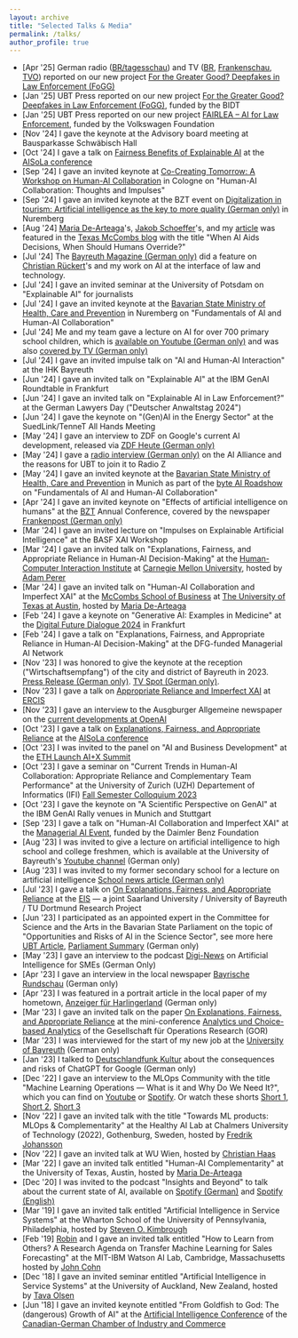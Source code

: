 ```yaml
---
layout: archive
title: "Selected Talks & Media"
permalink: /talks/
author_profile: true
---
```

- \[Apr '25\] German radio ([BR/tagesschau](https://www.tagesschau.de/inland/regional/bayern/br-ki-in-der-strafverfolgung-darf-der-staat-identitaeten-stehlen-102.html)) and TV ([BR](https://www.ardmediathek.de/video/br24/forschungsprojekt-deepfakes-in-der-strafverfolgung/br/Y3JpZDovL2JyLmRlL2Jyb2FkY2FzdC9GMjAyNFdPMDE4MDE5QTAvc2VjdGlvbi9jMzJiYzNiNy0yMmIzLTQyZmUtYTNiOC1mM2I3NmQ5ZTQwZDU), [Frankenschau](https://www.ardmediathek.de/video/frankenschau-aktuell/deepfakes-in-der-strafverfolgung/br/Y3JpZDovL2JyLmRlL2Jyb2FkY2FzdC9GMjAyNFdPMDEyMjY2QTAvc2VjdGlvbi9lZWFlZDU5Ny1iNzIxLTRhZGQtODc0NC0yYThhODRkNzQwMmM), [TVO](https://www.tvo.de/mediathek/video/oberfranken-aktuell-vom-24-april-2025/)) reported on our new project [For the Greater Good? Deepfakes in Law Enforcement (FoGG)](https://www.uni-bayreuth.de/en/press-release/research-deepfakes-law-enforcement)
- \[Jan '25\] UBT Press reported on our new project [For the Greater Good? Deepfakes in Law Enforcement (FoGG)](https://www.uni-bayreuth.de/en/press-release/research-deepfakes-law-enforcement), funded by the BIDT
- \[Jan '25\] UBT Press reported on our new project [FAIRLEA – AI for Law Enforcement](https://www.uni-bayreuth.de/en/press-release/vw-foundation-funding-bayreuth), funded by the Volkswagen Foundation
- \[Nov '24\] I gave the keynote at the Advisory board meeting at Bausparkasse Schwäbisch Hall 
- \[Oct '24\] I gave a talk on [Fairness Benefits of Explainable AI](https://facctconference.org/static/papers24/facct24-105.pdf) at the [AISoLa conference](https://2024-isola.isola-conference.org/aisola-tracks/)
- \[Sep '24\] I gave an invited keynote at [Co-Creating Tomorrow: A Workshop on Human-AI Collaboration](https://econtribute.de/event/co-creating-tomorrow-a-workshop-on-human-ai-collaboration/) in Cologne on "Human-AI Collaboration: Thoughts and Impulses"
- \[Sep '24\] I gave an invited keynote at the BZT event on [Digitalization in tourism: Artificial intelligence as the key to more quality (German only)](https://bzt.bayern/digitalisierung-tourismus-ki-qualitaet/) in Nuremberg
- \[Aug '24\] [Maria De-Arteaga](https://mariadearteaga.com/)'s, [Jakob Schoeffer](https://jakobschoeffer.github.io/)'s, and my [article](https://arxiv.org/pdf/2209.11812.pdf) was featured in the [Texas McCombs blog](https://medium.com/texas-mccombs/when-ai-aids-decisions-when-should-humans-override-2805a8698dd5) with the title "When AI Aids Decisions, When Should Humans Override?"
- \[Jul '24\] The [Bayreuth Magazine (German only)](https://issuu.com/gmkbayreuth/docs/bt_magazin_2024_web_ok/120) did a feature on [Christian Rückert](https://www.strafrecht2.uni-bayreuth.de/de/team/Prof_-Dr_-Christian-Rueckert/index.php)'s and my work on AI at the interface of law and technology.
- \[Jul '24\] I gave an invited seminar at the University of Potsdam on "Explainable AI" for journalists 
- \[Jul '24\] I gave an invited keynote at the [Bavarian State Ministry of Health, Care and Prevention](https://www.stmgp.bayern.de/) in Nuremberg on "Fundamentals of AI and Human-AI Collaboration"
- \[Jul '24\] Me and my team gave a lecture on AI for over 700 primary school children, which is [available on Youtube (German only)](https://youtu.be/lkxBAV-L3N4) and was also [covered by TV (German only)](https://www.tvo.de/mediathek/video/kinderuni-bayreuth-die-studenten-von-morgen-erobern-den-vorlesungssaal/)
- \[Jul '24\] I gave an invited impulse talk on "AI and Human-AI Interaction" at the IHK Bayreuth
- \[Jun '24\] I gave an invited talk on "Explainable AI" at the IBM GenAI Roundtable in Frankfurt
- \[Jun '24\] I gave an invited talk on "Explainable AI in Law Enforcement?" at the German Lawyers Day ("Deutscher Anwaltstag 2024")
- \[Jun '24\] I gave the keynote on "(Gen)AI in the Energy Sector" at the SuedLink/TenneT All Hands Meeting
- \[May '24\] I gave an interview to ZDF on Google's current AI development, released via [ZDF Heute (German only)](https://lnkd.in/eHB8e2gT)
- \[May '24\] I gave a [radio interview (German only)](https://lnkd.in/e9dU-YkM) on the AI Alliance and the reasons for UBT to join it to Radio Z
- \[May '24\] I gave an invited keynote at the [Bavarian State Ministry of Health, Care and Prevention](https://www.stmgp.bayern.de/) in Munich as part of the [byte AI Roadshow](https://www.byte.bayern/was-wir-machen/ki-roadshow/programm) on "Fundamentals of AI and Human-AI Collaboration"
- \[Apr '24\] I gave an invited keynote on "Effects of artificial intelligence on humans" at the [BZT](https://bzt.bayern/) Annual Conference, covered by the newspaper [Frankenpost (German only)](https://www.dropbox.com/scl/fi/pgkdytamhy8ep1agl74lc/Frankenpost.jpeg?rlkey=9m8154wh5dly3l9ana7raggvp&dl=0)
- \[Mar '24\] I gave an invited lecture on "Impulses on Explainable Artificial Intelligence" at the BASF XAI Workshop
- \[Mar '24\] I gave an invited talk on "Explanations, Fairness, and Appropriate Reliance in Human-AI Decision-Making" at the [Human-Computer Interaction Institute](https://hcii.cmu.edu/) at [Carnegie Mellon University](https://cmu.edu/), hosted by [Adam Perer](http://perer.org/) 
- \[Mar '24\] I gave an invited talk on "Human-AI Collaboration and Imperfect XAI" at the [McCombs School of Business](https://mccombs.utexas.edu/) at [The University of Texas at Austin](https://www.utexas.edu/), hosted by [Maria De-Arteaga](https://mariadearteaga.com/) 
- \[Feb '24\] I gave a keynote on "Generative AI: Examples in Medicine" at the [Digital Future Dialogue 2024](https://www.frankfurt-university.de/de/hochschule/fachbereich-3-wirtschaft-und-recht/forschung-und-transfer/forschungslabore/ditlab/digital-future-dialogue-2024/weitere-infos-zum-abendprogramm/) in Frankfurt
- \[Feb '24\] I gave a talk on "Explanations, Fairness, and Appropriate Reliance in Human-AI Decision-Making" at the DFG-funded Managerial AI Network
- \[Nov '23\] I was honored to give the keynote at the reception ("Wirtschaftsempfang") of the city and district of Bayreuth in 2023. [Press Release (German only)](https://www.landkreis-bayreuth.de/der-landkreis/pressemitteilungen/wirtschaftsempfang-2023-1/). [TV Spot (German only)](https://www.tvo.de/mediathek/video/wirtschaftsempfang-bayreuth-ki-die-zukunft-ist-jetzt/).
- \[Nov '23\] I gave a talk on [Appropriate Reliance and Imperfect XAI](https://arxiv.org/pdf/2307.13566.pdf) at [ERCIS](https://www.wi.uni-muenster.de/events/4635-appropriate-reliance-and-imperfect-explainable-ai)
- \[Nov '23\] I gave an interview to the Ausgburger Allgemeine newspaper on the [current developments at OpenAI](https://www.dropbox.com/scl/fi/5olmyaz30mt86n8kq1p1o/Augsburger_Allgemeine_Altman.pdf?rlkey=urxfz9jod57u567hzvo0k1hh1&dl=0)
- \[Oct '23\] I gave a talk on [Explanations, Fairness, and Appropriate Reliance](https://arxiv.org/pdf/2209.11812.pdf) at the [AISoLa conference](https://aisola.org/tracks/b1/friday/)
- \[Oct '23\] I was invited to the panel on "AI and Business Development" at the [ETH Launch AI+X Summit](https://www.launchxaisummit.ch/) 
- \[Oct '23\] I gave a seminar on "Current Trends in Human-AI Collaboration: Appropriate Reliance and Complementary Team Performance" at the University of Zurich (UZH) Departement of Informatics (IFI) [Fall Semester Colloquium 2023](https://www.ifi.uzh.ch/en/studies/phd/colloquium/fall-2023.html#K%C3%BChl) 
- \[Oct '23\] I gave the keynote on "A Scientific Perspective on GenAI" at the IBM GenAI Rally venues in Munich and Stuttgart
- \[Sep '23\] I gave a talk on "Human-AI Collaboration and Imperfect XAI" at the [Managerial AI Event](https://www.daimler-benz-stiftung.de/cms/en/research/ladenburg-roundtable/management-decisions-with-artificial-intelligence.html), funded by the Daimler Benz Foundation
- \[Aug '23\] I was invited to give a lecture on artificial intelligence to high school and college freshmen, which is available at the University of Bayreuth's [Youtube channel](https://www.youtube.com/watch?v=y6hzbw6ref4) (German only)
- \[Aug '23\] I was invited to my former secondary school for a lecture on artificial intelligence [School news article (German only)](https://www.gesamtschule-wittmund.de/neuigkeiten/190-vortrag-kuenstliche-intelligenz)
- \[Jul '23\] I gave a talk on [On Explanations, Fairness, and Appropriate Reliance](https://arxiv.org/abs/2209.11812) at the [EIS](https://explainable-intelligent.systems/) — a joint Saarland University / University of Bayreuth / TU Dortmund Research Project
- \[Jun '23\] I participated as an appointed expert in the Committee for Science and the Arts in the Bavarian State Parliament on the topic of "Opportunities and Risks of AI in the Science Sector", see more here [UBT Article](https://ubtaktuell.uni-bayreuth.de/ki-im-landtag-kuehl), [Parliament Summary](https://www.bayern.landtag.de/aktuelles/aus-den-ausschuessen/wissenschaftsausschuss-anhoerung-chancen-und-risiken-von-ki-im-wissenschaftsbetrieb/) (German only)
- \[May '23\] I gave an interview to the podcast [Digi-News](https://podcasts.apple.com/de/podcast/folge-8-ki-f%C3%BCr-kmu/id1553734487?i=1000612483945) on Artificial Intelligence for SMEs (German Only)
- \[Apr '23\] I gave an interview in the local newspaper [Bayrische Rundschau](https://www.dropbox.com/s/6jj97ih5afbvsia/BR_ChatGPT.pdf?dl=0) (German only)
- \[Apr '23\] I was featured in a portrait article in the local paper of my hometown, [Anzeiger für Harlingerland](https://www.dropbox.com/s/icdqsu8b7xsapi5/Harlinger_UBT.pdf?dl=0) (German only)
- \[Mar '23\] I gave an invited talk on the paper [On Explanations, Fairness, and Appropriate Reliance](https://arxiv.org/pdf/2209.11812.pdf) at the mini-conference [Analytics und Choice-based Analytics](https://www.gor-ev.de/wp-content/uploads/2023/03/EinladungAGAnalytics2023_V2.pdf) of the Gesellschaft für Operations Research (GOR)
- \[Mar '23\] I was interviewed for the start of my new job at the [University of Bayreuth](https://www.youtube.com/watch?v=ST-kjYUSj_g) (German only)
- \[Jan '23\] I talked to [Deutschlandfunk Kultur](https://www.deutschlandfunkkultur.de/chatbots-suchmaschinen-chatgpt-google-microsoft-bing-100.html) about the consequences and risks of ChatGPT for Google (German only)
- \[Dec '22\] I gave an interview to the MLOps Community with the title "Machine Learning Operations — What is it and Why Do We Need It?", which you can find on [Youtube](https://www.youtube.com/watch?v=FgaKl5XsuMc) or [Spotify](https://open.spotify.com/episode/75GBfKNBPrYKwL4zEon1sI?si=55b6b603b70a4948). Or watch these shorts [Short 1](https://www.youtube.com/shorts/RYUear573iA), [Short 2](https://www.youtube.com/shorts/yBjeO9q8cQ4), [Short 3](https://www.youtube.com/shorts/nOECkr7oIak) 
- \[Nov '22\] I gave an invited talk with the title "Towards ML products: MLOps & Complementarity" at the Healthy AI Lab at Chalmers University of Technology (2022), Gothenburg, Sweden, hosted by [Fredrik Johansson](https://www.healthyai.se/people/fredrik)
- \[Nov '22\] I gave an invited talk at WU Wien, hosted by [Christian Haas](https://bach.wu.ac.at/d/research/ma/18957/)
- \[Mar '22\] I gave an invited talk entitled "Human-AI Complementarity" at the University of Texas, Austin, hosted by [Maria De-Arteaga](https://mariadearteaga.com/)
- \[Dec '20\] I was invited to the podcast "Insights and Beyond" to talk about the current state of AI, available on [Spotify (German)](https://open.spotify.com/episode/6VFmjwAPYq64aavxcWKtBQ?si=fc14a44f1b924648) and [Spotify (English)](https://open.spotify.com/episode/59ri1J9SQE2O9M4WmJd48v?si=df8b14b35b49476f)
- \[Mar '19\] I gave an invited talk entitled "Artificial Intelligence in Service Systems" at the Wharton School of the University of Pennsylvania, Philadelphia, hosted by [Steven O. Kimbrough](https://oid.wharton.upenn.edu/profile/sok/#research)
- \[Feb '19\] [Robin](https://www.robinhirt.com/) and I gave an invited talk entitled "How to Learn from Others? A Research Agenda on Transfer Machine Learning for Sales Forecasting" at the MIT-IBM Watson AI Lab, Cambridge, Massachusetts hosted by [John Cohn](https://en.wikipedia.org/wiki/John_Cohn)
- \[Dec '18\] I gave an invited seminar entitled "Artificial Intelligence in Service Systems" at the University of Auckland, New Zealand, hosted by [Tava Olsen](https://www.exec.auckland.ac.nz/programmes-and-courses-for-individuals/short-courses/presenter/?presenter=31363-tava-olsen)
- \[Jun '18\] I gave an invited keynote entitled "From Goldfish to God: The (dangerous) Growth of AI" at the [Artificial Intelligence Conference](https://docplayer.org/185370409-Artificial-intelligence-conference-in-karlsruhe-germany.html) of the [Canadian-German Chamber of Industry and Commerce](https://kanada.ahk.de/en/)
